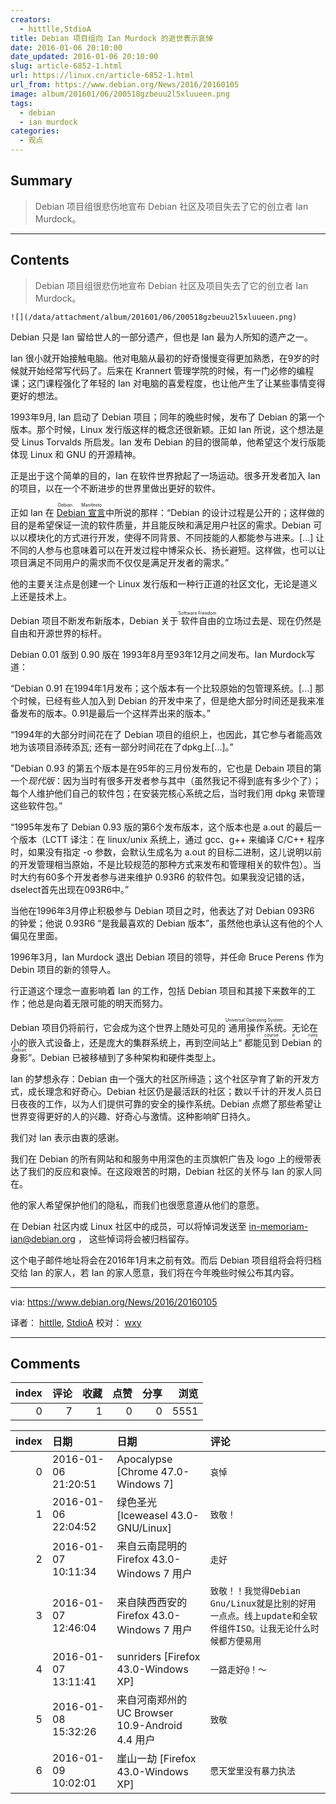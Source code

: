 ```yaml
---
creators:
  - hittlle,StdioA
title: Debian 项目组向 Ian Murdock 的逝世表示哀悼
date: 2016-01-06 20:10:00
date_updated: 2016-01-06 20:10:00
slug: article-6852-1.html
url: https://linux.cn/article-6852-1.html
url_from: https://www.debian.org/News/2016/20160105
image: album/201601/06/200518gzbeuu2l5xluueen.png
tags:
  - debian
  - ian murdock
categories:
  - 观点
---
```


## Summary

> Debian 项目组很悲伤地宣布 Debian 社区及项目失去了它的创立者 Ian Murdock。

***

<!-- more -->

## Contents

> 
> Debian 项目组很悲伤地宣布 Debian 社区及项目失去了它的创立者 Ian Murdock。
> 
> 
> 

`![](/data/attachment/album/201601/06/200518gzbeuu2l5xluueen.png)`

Debian 只是 Ian 留给世人的一部分遗产，但也是 Ian 最为人所知的遗产之一。

Ian 很小就开始接触电脑。他对电脑从最初的好奇慢慢变得更加熟悉，在9岁的时候就开始经常写代码了。后来在 Krannert 管理学院的时候，有一门必修的编程课；这门课程强化了年轻的 Ian 对电脑的喜爱程度，也让他产生了让某些事情变得更好的想法。

1993年9月, Ian 启动了 Debian 项目；同年的晚些时候，发布了 Debian 的第一个版本。那个时候，Linux 发行版这样的概念还很新颖。正如 Ian 所说，这个想法是受 Linus Torvalds 所启发。Ian 发布 Debian 的目的很简单，他希望这个发行版能体现 Linux 和 GNU 的开源精神。

正是出于这个简单的目的，Ian 在软件世界掀起了一场运动。很多开发者加入 Ian 的项目，以在一个不断进步的世界里做出更好的软件。

正如 Ian 在<ruby> <a href="https://www.debian.org/doc/manuals/project-history/ap-manifesto.en.html">  Debian 宣言 </a> <rp>  （ </rp> <rt>  Debian Manifesto </rt> <rp>  ） </rp></ruby>中所说的那样：“Debian 的设计过程是公开的；这样做的目的是希望保证一流的软件质量，并且能反映和满足用户社区的需求。Debian 可以以模块化的方式进行开发，使得不同背景、不同技能的人都能参与进来。[...] 让不同的人参与也意味着可以在开发过程中博采众长、扬长避短。这样做，也可以让项目满足不同用户的需求而不仅仅是满足开发者的需求。”

他的主要关注点是创建一个 Linux 发行版和一种行正道的社区文化，无论是道义上还是技术上。

Debian 项目不断发布新版本，Debian 关于<ruby> 软件自由 <rp>  （ </rp> <rt>  Software Freedom </rt> <rp>  ） </rp></ruby> 的立场过去是、现在仍然是自由和开源世界的标杆。

Debian 0.01 版到 0.90 版在 1993年8月至93年12月之间发布。Ian Murdock写道：

“Debian 0.91 在1994年1月发布；这个版本有一个比较原始的包管理系统。[...] 那个时候，已经有些人加入到 Debian 的开发中来了，但是绝大部分时间还是我来准备发布的版本。0.91是最后一个这样弄出来的版本。”

“1994年的大部分时间花在了 Debian 项目的组织上，也因此，其它参与者能高效地为该项目添砖添瓦; 还有一部分时间花在了dpkg上[...]。”

"Debian 0.93 的第五个版本是在95年的三月份发布的，它也是 Debain 项目的第一个*现代版*：因为当时有很多开发者参与其中（虽然我记不得到底有多少个了）；每个人维护他们自己的软件包；在安装完核心系统之后，当时我们用 dpkg 来管理这些软件包。”

“1995年发布了 Debian 0.93 版的第6个发布版本，这个版本也是 a.out 的最后一个版本（LCTT 译注：在 linux/unix 系统上，通过 gcc、g++ 来编译 C/C++ 程序时，如果没有指定 -o 参数，会默认生成名为 a.out 的目标二进制，这儿说明以前的开发管理相当原始，不是比较规范的那种方式来发布和管理相关的软件包）。当时大约有60多个开发者参与进来维护 0.93R6 的软件包。如果我没记错的话，dselect首先出现在093R6中。”

当他在1996年3月停止积极参与 Debian 项目之时，他表达了对 Debian 093R6 的钟爱；他说 0.93R6 “是我最喜欢的 Debian 版本”，虽然他也承认这有他的个人偏见在里面。

1996年3月，Ian Murdock 退出 Debian 项目的领导，并任命 Bruce Perens 作为 Debin 项目的新的领导人。

行正道这个理念一直影响着 Ian 的工作，包括 Debian 项目和其接下来数年的工作；他总是向着无限可能的明天而努力。

Debian 项目仍将前行，它会成为这个世界上随处可见的<ruby> 通用操作系统 <rp>  （ </rp> <rt>  Universal Operating System </rt> <rp>  ） </rp></ruby>。无论在小的嵌入式设备上，还是庞大的集群系统上，再到空间站上“<ruby> 都能见到 Debian 的身影 <rp>  （ </rp> <rt>  of course it runs Debian </rt> <rp>  ） </rp></ruby>”。Debian 已被移植到了多种架构和硬件类型上。

Ian 的梦想永存：Debian 由一个强大的社区所缔造；这个社区孕育了新的开发方式，成长理念和好奇心。Debian 社区仍是最活跃的社区；数以千计的开发人员日日夜夜的工作，以为人们提供可靠的安全的操作系统。Debian 点燃了那些希望让世界变得更好的人的兴趣、好奇心与激情。这种影响旷日持久。

我们对 Ian 表示由衷的感谢。

我们在 Debian 的所有网站和和服务中用深色的主页旗帜广告及 logo 上的绶带表达了我们的反应和哀悼。在这段艰苦的时期，Debian 社区的关怀与 Ian 的家人同在。

他的家人希望保护他们的隐私，而我们也很愿意遵从他们的意愿。

在 Debian 社区内或 Linux 社区中的成员，可以将悼词发送至 [in-memoriam-ian@debian.org](mailto:in-memoriam-ian@debian.org) ， 这些悼词将会被归档留存。

这个电子邮件地址将会在2016年1月末之前有效。而后 Debian 项目组将会将归档交给 Ian 的家人，若 Ian 的家人愿意，我们将在今年晚些时候公布其内容。

---

via: <https://www.debian.org/News/2016/20160105>

译者： [hittlle](https://github.com/hittlle), [StdioA](https://github.com/StdioA) 校对： [wxy](https://github.com/wxy)

***

## Comments


|   index |   评论 |   收藏 |   点赞 |   分享 |   浏览 |
|--------:|-------:|-------:|-------:|-------:|-------:|
|       0 |      7 |      1 |      0 |      0 |   5551 |

|   index | 日期                | 日期                                            | 评论                                                                                                        |
|--------:|:--------------------|:------------------------------------------------|:------------------------------------------------------------------------------------------------------------|
|       0 | 2016-01-06 21:20:51 | Apocalypse [Chrome 47.0-Windows 7]              | `哀悼`                                                                                                      |
|       1 | 2016-01-06 22:04:52 | 绿色圣光 [Iceweasel 43.0-GNU/Linux]             | `致敬！`                                                                                                    |
|       2 | 2016-01-07 10:11:34 | 来自云南昆明的 Firefox 43.0-Windows 7 用户      | `走好`                                                                                                      |
|       3 | 2016-01-07 12:46:04 | 来自陕西西安的 Firefox 43.0-Windows 7 用户      | `致敬！！我觉得Debian Gnu/Linux就是比别的好用一点点。线上update和全软件组件ISO。让我无论什么时候都方便易用` |
|       4 | 2016-01-07 13:11:41 | sunriders [Firefox 43.0-Windows XP]             | `一路走好@！～`                                                                                             |
|       5 | 2016-01-08 15:32:26 | 来自河南郑州的 UC Browser 10.9-Android 4.4 用户 | `致敬`                                                                                                      |
|       6 | 2016-01-09 10:02:01 | 崖山一劫 [Firefox 43.0-Windows XP]              | `愿天堂里没有暴力执法`                                                                                      |
